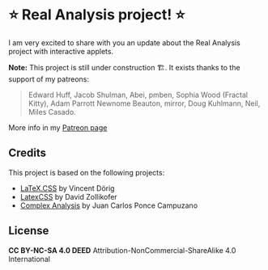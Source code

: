# ⭐️ Real Analysis project! ⭐️

I am very excited to share with you an update about the Real Analysis project with interactive applets. 

**Note:** This project is still under construction 🏗️. It exists thanks to the support of my patreons:

> Edward Huff, Jacob Shulman, Abei, pmben, Sophia Wood (Fractal Kitty), Adam Parrott Newnome Beauton, mirror, Doug Kuhlmann, Neil, Miles Casado.

More info in my [Patreon page](https://www.patreon.com/posts/real-analysis-98129332?utm_medium=clipboard_copy&utm_source=copyLink&utm_campaign=postshare_creator&utm_content=join_link)

## Credits

This project is based on the following projects:

- [LaTeX.CSS](https://github.com/vincentdoerig/latex-css) by Vincent Dörig
- [LatexCSS](https://github.com/davidrzs/latexcss) by David Zollikofer
- [Complex Analysis](https://github.com/complex-analysis) by Juan Carlos Ponce Campuzano

## License

**CC BY-NC-SA 4.0 DEED** Attribution-NonCommercial-ShareAlike 4.0 International
